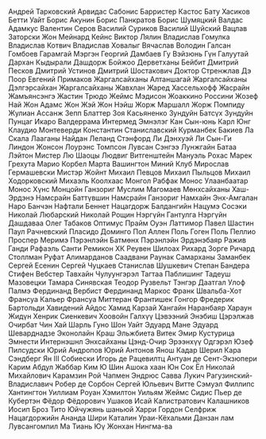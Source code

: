Андрей Тарковский
Арвидас Сабонис
Барристер Кастос
Бату Хасиков
Бетти Уайт
Борис Акунин
Борис Панкратов
Борис Шумяцкий
Валдас Адамкус
Валентин Серов
Василий Суриков
Василий Шуйский
Вацлав Заторски
Жон Мейнард Кейнс
Виктор Лялин
Владислав Гомулка
Владислав Котвич
Владислав Ховалыг
Вячаслав Володин
Галсан Гомбоев
Гарамгай Мэргэн
Георгий Дамбаев
Гу Вэйзюнь
Гүн Галуутай
Дархан Кыдырали
Дашдорж Бойжоо
Дерветханы Бейбит
Дмитрий Песков
Дмитрий Устинов
Дмитрий Шостакович
Доктор Стренжлав
Дэ Поор
Евгений Примаков
Жаргалсайханы Алтаншагай
Жаргалсайханы Дэлгэрсайхан
Жаргалсайханы Жавхлан
Жаред Хассельхофф
Жасрайн Жамъянсэнгэ
Жастин Трюдо
Жеймс Мэдисон
Жоаккино Россини
Жозеф Най
Жон Адамс
Жон Жэй
Жон Нэйш
Жорж Маршалл
Жорж Помпиду
Жулиан Ассанж
Зепп Блаттер
Зоя Касьяненко
Зундуйн Батсүх
Зундуйн Пунцаг
Икаро Валдеррама
Интермед Эмнэлэг
Кан Сын-юнь
Карл Юнг
Клаудио Монтеверди
Константин Станиславский
Курманбек Бакиев
Ла Скала
Лааганы Найдан
Леланд Стэнфорд
Ли Дэнхуэй
Ли Сын-Ги
Линдон Жонсон
Лоурэнс Томпсон
Лувсан Сэнгээ
Лунжгайн Батаа
Лэйтон Мистер
Лю Шаоцы
Людвиг Витгенштейн
Мануэль Рохас
Марек Грехута
Марио Корбел
Марта Вашингтон
Миний Клуб
Мирослав Гермашевски
Мистэр Жойнт
Михаил Певцов
Михаил Пыльцов
Михаил Ходорковский
Михаэль Коолхаас
Монгол Рабфак
Монос Улаанбаатар
Монос Хүнс
Монцойн Ганзориг
Муслим Магомаев
Мөнхсайханы Хаш-Эрдэнэ
Намсрайн Баттүвшин
Намсрайн Ганзориг
Намхайн Энх-Амгалан
Наро Банчэн
Нафтали Беннет
Нацагдорж Балдангийн
Нацумэ Сосэки
Николай Любарский
Николай Рощин
Нэргүйн Гантулга
Нэргүйн Дашдаваа
Олег Табаков
Оптимус Прайм
Оуэн Латтимор
Павел Шастин
Паул Рачневский
Пласидо Доминго
Пол Аллен
Поль Гоген
Поль Пеллио
Проспер Меримэ
Пэрэнлэйн Батмөнх
Пэрэнлэйн Эрдэнэбаяр
Ражив Ганди
Рафаэль Санти
Ремикон ХК
Реувен Шилоах
Рихард Зорге
Ричард Столлман
Руфат Алимарданов
Саадвани Раунак
Самарханы Заманбек
Сергей Есенин
Сергей Чуцкаев
Станислав Шушкевич
Степан Бандера
Стифен Вебстер
Тавхайн Чулуунгэрэл
Тагтаа Паблишинг
Тадеуш Мазовецки
Тамара Синявская
Теодор Рузвельт
Тэнгэр Даатгал
Улоф Палмэ
Фердинанд Вербист
Фердинанд Маркос
Франк Швальба-Хот
Франсуа Кальер
Франсуа Миттеран
Франтишек Гонгор
Фредерик Бартольди
Хавидений Айдос
Хамид Карзай
Хангайн Наранбаяр
Хараун Жидүн
Хенрик Сиенкевич
Хоовойн Галхүү
Цэвээний Энэбиш
Цэрэлжав Очирбат
Чин Хай
Шарль Гуно
Шон Уайт
Эдуард Мане
Эдуард Шеварднадзе
Эконолайн Краш
Эльжбиета Витек
Эмир Кустурица
Эмнести Интернэшнл
Энхсайханы Цэнд-Очир
Эрээнхүү Одгэрэл
Юзеф Пилсудски
Юрий Андропов
Юрий Антонов
Янош Кадар
Шерил Кара Сэндберг
Ян III Собиески
Игорь де Рацевилтц
Антуан де Сент-Экзюпери
Карим Абдул Жаббар
Ким Ю Шин
Ашока хаан
Юн Сок Ёл
Николай Михайлович Карамзин
Рой Чапмен Эндрюс
Савва Лукич Рагузинский-Владиславич
Робер де Сорбон
Сергей Юльевич Витте
Сэмуэл Филлипс Хантингтон
Уиллиам Роуан Хэмилтон
Уильям Жеймс Сидис
Пьер де Кубертэн
Фёдор Фёдорович Ушаков
Исай Калистратович Калашников
Иосип Броз Тито
Юйчужянь шаньюй
Харри Гордон Селфриж
Нацагдоржийн Ананда Шири
Каталин Ураи-Кёхальми 
Данзан лам
Лувсангомпил
Ма Тиань Юү
Жонхан
Нингма-ва

